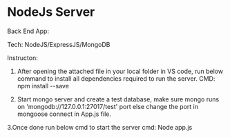 # NodeJs Server

Back End App:

Tech: NodeJS/ExpressJS/MongoDB

Instructon:

1. After opening the attached file in your local folder in VS code, run below command to install all dependencies required to run the server. 
CMD: npm install --save

2. Start mongo server and create a test database, make sure mongo runs on 'mongodb://127.0.0.1:27017/test' port else change the port in mongoose connect in App.js file.

3.Once done run below cmd to start the server
cmd: Node app.js
